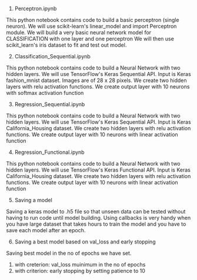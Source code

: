 1. Perceptron.ipynb

This python notebook contains code to build a basic perceptron (single neuron).
We will use scikit-learn's linear_model and import Perceptron module.
We will build a very basic neural network model for CLASSIFICATION with one layer and one perceptron
We will then use scikit_learn's iris dataset to fit and test out model.



2. Classification_Sequential.ipynb

This python notebook contains code to build a Neural Network with two hidden layers.
We will use TensorFlow's Keras Sequential API.
Input is Keras fashion_mnist dataset. Images are of 28 x 28 pixels.
We create two hidden layers with relu activation functions.
We create output layer with 10 neurons with softmax activation function



3. Regression_Sequential.ipynb

This python notebook contains code to build a Neural Network with two hidden layers.
We will use TensorFlow's Keras Sequential API.
Input is Keras California_Housing dataset.
We create two hidden layers with relu activation functions.
We create output layer with 10 neurons with linear activation function



4. Regression_Functional.ipynb

This python notebook contains code to build a Neural Network with two hidden layers.
We will use TensorFlow's Keras Functional API.
Input is Keras California_Housing dataset.
We create two hidden layers with relu activation functions.
We create output layer with 10 neurons with linear activation function



5. Saving a model

Saving a keras model to .h5 file so that unseen data can be tested without having to run code until model building.
Using callbacks is very handy when you have large dataset that takes hours to train the model and you have to save each model after an epoch.



6. Saving a best model based on val_loss and early stopping

Saving best model in the no of epochs we have set.
1. with creterion: val_loss muinimum in the no of epochs
2. with criterion: early stopping by setting patience to 10